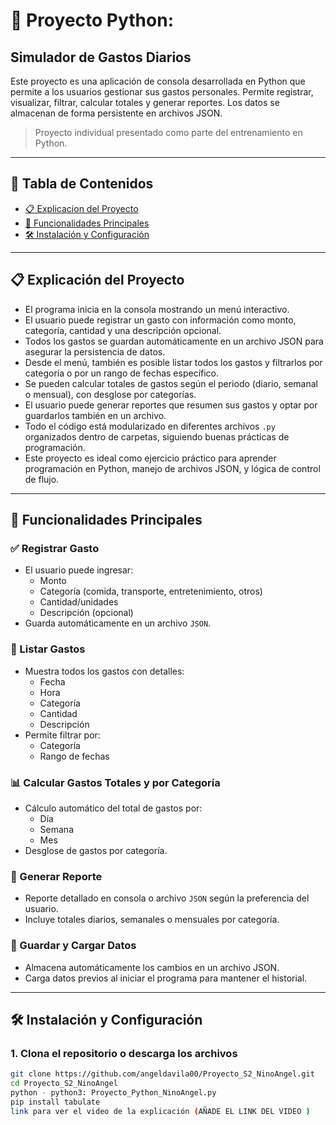 # 💸 Proyecto Python: 
## Simulador de Gastos Diarios

Este proyecto es una aplicación de consola desarrollada en Python que permite a los usuarios gestionar sus gastos personales. Permite registrar, visualizar, filtrar, calcular totales y generar reportes. Los datos se almacenan de forma persistente en archivos JSON.

> Proyecto individual presentado como parte del entrenamiento en Python.

---

## 📑 Tabla de Contenidos

- [📋 Explicacion del Proyecto](#-explicacion-del-proyecto)
- [🧩 Funcionalidades Principales](#-funcionalidades-principales)
- [🛠️ Instalación y Configuración](#️-instalación-y-configuración)



---
## 📋 Explicación del Proyecto

- El programa inicia en la consola mostrando un menú interactivo.
- El usuario puede registrar un gasto con información como monto, categoría, cantidad y una descripción opcional.
- Todos los gastos se guardan automáticamente en un archivo JSON para asegurar la persistencia de datos.
- Desde el menú, también es posible listar todos los gastos y filtrarlos por categoría o por un rango de fechas específico.
- Se pueden calcular totales de gastos según el periodo (diario, semanal o mensual), con desglose por categorías.
- El usuario puede generar reportes que resumen sus gastos y optar por guardarlos también en un archivo.
- Todo el código está modularizado en diferentes archivos `.py` organizados dentro de carpetas, siguiendo buenas prácticas de programación.
- Este proyecto es ideal como ejercicio práctico para aprender programación en Python, manejo de archivos JSON, y lógica de control de flujo.



---

## 🧩 Funcionalidades Principales

### ✅ Registrar Gasto
- El usuario puede ingresar:
  - Monto
  - Categoría (comida, transporte, entretenimiento, otros)
  - Cantidad/unidades
  - Descripción (opcional)
- Guarda automáticamente en un archivo `JSON`.

### 📄 Listar Gastos
- Muestra todos los gastos con detalles:
  - Fecha
  - Hora
  - Categoría
  - Cantidad
  - Descripción
- Permite filtrar por:
  - Categoría
  - Rango de fechas

### 📊 Calcular Gastos Totales y por Categoría
- Cálculo automático del total de gastos por:
  - Día
  - Semana
  - Mes
- Desglose de gastos por categoría.

### 🧾 Generar Reporte
- Reporte detallado en consola o archivo `JSON` según la preferencia del usuario.
- Incluye totales diarios, semanales o mensuales por categoría.

### 💾 Guardar y Cargar Datos
- Almacena automáticamente los cambios en un archivo JSON.
- Carga datos previos al iniciar el programa para mantener el historial.

---


## 🛠️ Instalación y Configuración

### 1. Clona el repositorio o descarga los archivos

```bash
git clone https://github.com/angeldavila00/Proyecto_S2_NinoAngel.git
cd Proyecto_S2_NinoAngel
python - python3: Proyecto_Python_NinoAngel.py
pip install tabulate
link para ver el video de la explicación (AÑADE EL LINK DEL VIDEO )
